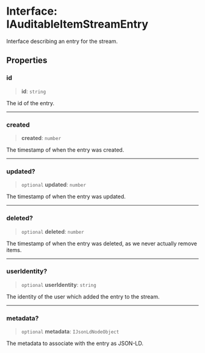 # Interface: IAuditableItemStreamEntry

Interface describing an entry for the stream.

## Properties

### id

> **id**: `string`

The id of the entry.

***

### created

> **created**: `number`

The timestamp of when the entry was created.

***

### updated?

> `optional` **updated**: `number`

The timestamp of when the entry was updated.

***

### deleted?

> `optional` **deleted**: `number`

The timestamp of when the entry was deleted, as we never actually remove items.

***

### userIdentity?

> `optional` **userIdentity**: `string`

The identity of the user which added the entry to the stream.

***

### metadata?

> `optional` **metadata**: `IJsonLdNodeObject`

The metadata to associate with the entry as JSON-LD.
